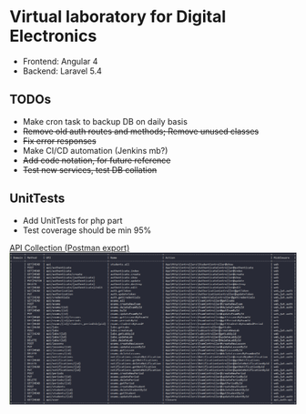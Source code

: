 # Virtual laboratory for Digital Electronics


* Frontend: Angular 4
* Backend: Laravel 5.4

## TODOs
* Make cron task to backup DB on daily basis
* ~~Remove old auth routes and methods; Remove unused classes~~
* ~~Fix error responses~~
* Make CI/CD automation (Jenkins mb?)
* ~~Add code notation, for future reference~~
* ~~Test new services, test DB collation~~

## UnitTests
* Add UnitTests for php part
* Test coverage should be min 95%

[API Collection (Postman export)](https://github.com/l3xq/de-virtual-lab/blob/master/documentation/api_postman_collection/API_Postman_export.json)
![List of Routes][list-of-routes]



[list-of-routes]: https://github.com/l3xq/de-virtual-lab/blob/master/documentation/routes.PNG 
